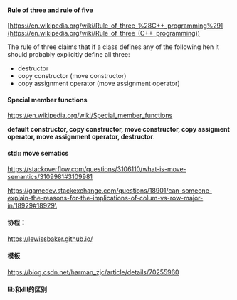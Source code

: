 #### **Rule of three and rule of five**

[https://en.wikipedia.org/wiki/Rule_of_three_%28C++_programming%29](https://en.wikipedia.org/wiki/Rule_of_three_(C++_programming))

The rule of three claims that if a class defines any of the following hen it should probably explicitly define all three:

+ destructor
+ copy constructor (move constructor)
+ copy assignment operator (move assignment operator)

#### Special member functions

https://en.wikipedia.org/wiki/Special_member_functions

**default constructor, copy constructor, move constructor, copy assigment operator, move assignment operator, destructor**.

#### std:: move sematics

https://stackoverflow.com/questions/3106110/what-is-move-semantics/3109981#3109981

https://gamedev.stackexchange.com/questions/18901/can-someone-explain-the-reasons-for-the-implications-of-colum-vs-row-major-in/18929#18929\

#### 协程：

https://lewissbaker.github.io/

#### 模板

https://blog.csdn.net/harman_zjc/article/details/70255960

#### lib和dll的区别